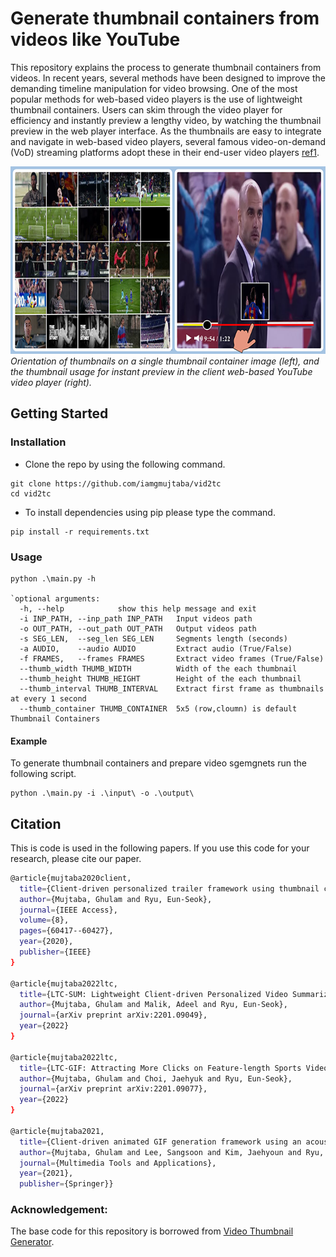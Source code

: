 # Generate thumbnail containers from videos like YouTube

This repository explains the process to generate thumbnail containers from videos. In recent years, several methods have been designed to improve the demanding timeline manipulation for video browsing. One of the most popular methods for web-based video players is the use of lightweight thumbnail containers. Users can skim through the video player for efficiency and instantly preview a lengthy video, by watching the thumbnail preview in the web player interface. As the thumbnails are easy to integrate and navigate in web-based video players, several famous video-on-demand (VoD) streaming platforms adopt these in their end-user video players [ref1](https://arxiv.org/abs/2201.09049).


<p>
  <center>
<img src="https://github.com/iamgmujtaba/vid2tc/blob/master/figures/thumb_sample.png" width="550" height="300">
    </center>
<em>
  Orientation of thumbnails on a single thumbnail container image (left), and the thumbnail usage for instant preview in the client web-based YouTube video player (right).
  </em>
</p>


## Getting Started
### Installation
- Clone the repo by using the following command.
```shell
git clone https://github.com/iamgmujtaba/vid2tc
cd vid2tc
```
- To install dependencies using pip please type the command.
```shell
pip install -r requirements.txt
```

### Usage

```shell
python .\main.py -h

`optional arguments:
  -h, --help            show this help message and exit
  -i INP_PATH, --inp_path INP_PATH   Input videos path
  -o OUT_PATH, --out_path OUT_PATH   Output videos path
  -s SEG_LEN,  --seg_len SEG_LEN     Segments length (seconds)
  -a AUDIO,    --audio AUDIO         Extract audio (True/False)
  -f FRAMES,   --frames FRAMES       Extract video frames (True/False)
  --thumb_width THUMB_WIDTH          Width of the each thumbnail
  --thumb_height THUMB_HEIGHT        Height of the each thumbnail
  --thumb_interval THUMB_INTERVAL    Extract first frame as thumbnails at every 1 second
  --thumb_container THUMB_CONTAINER  5x5 (row,cloumn) is default Thumbnail Containers
```
#### Example
To generate thumbnail containers and prepare video sgemgnets run the following script.
```shell
python .\main.py -i .\input\ -o .\output\
```

## Citation
This is code is used in the following papers. If you use this code for your research, please cite our paper.
```bash
@article{mujtaba2020client,
  title={Client-driven personalized trailer framework using thumbnail containers},
  author={Mujtaba, Ghulam and Ryu, Eun-Seok},
  journal={IEEE Access},
  volume={8},
  pages={60417--60427},
  year={2020},
  publisher={IEEE}
}

@article{mujtaba2022ltc,
  title={LTC-SUM: Lightweight Client-driven Personalized Video Summarization Framework Using 2D CNN},
  author={Mujtaba, Ghulam and Malik, Adeel and Ryu, Eun-Seok},
  journal={arXiv preprint arXiv:2201.09049},
  year={2022}
}

@article{mujtaba2022ltc,
  title={LTC-GIF: Attracting More Clicks on Feature-length Sports Videos},
  author={Mujtaba, Ghulam and Choi, Jaehyuk and Ryu, Eun-Seok},
  journal={arXiv preprint arXiv:2201.09077},
  year={2022}
}

@article{mujtaba2021,
  title={Client-driven animated GIF generation framework using an acoustic feature},
  author={Mujtaba, Ghulam and Lee, Sangsoon and Kim, Jaehyoun and Ryu, Eun-Seok},
  journal={Multimedia Tools and Applications},
  year={2021},
  publisher={Springer}}
```


### Acknowledgement:
The base code for this repository is borrowed from [Video Thumbnail Generator](https://github.com/flavioribeiro/video-thumbnail-generator).
